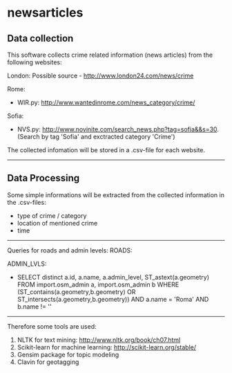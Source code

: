 # newsarticles

## Data collection

This software collects crime related information (news articles) from the following websites:

London: 
Possible source - http://www.london24.com/news/crime

Rome:
- WIR.py: http://www.wantedinrome.com/news_category/crime/

Sofia:
- NVS.py: http://www.novinite.com/search_news.php?tag=sofia&&s=30. (Search by tag 'Sofia' and exctracted category 'Crime')

The collected infomation will be stored in a .csv-file for each website.

----

##  Data Processing

Some simple informations will be extracted from the collected information in the .csv-files:

- type of crime / category
- location of mentioned crime
- time

----
Queries for roads and admin levels:
ROADS:

ADMIN_LVLS:
 - SELECT distinct a.id, a.name, a.admin_level, ST_astext(a.geometry) FROM import.osm_admin a, import.osm_admin b WHERE (ST_contains(a.geometry,b.geometry) OR ST_intersects(a.geometry,b.geometry)) AND a.name = 'Roma' AND b.name != ''
----

Therefore some tools are used:

1. NLTK for text mining: http://www.nltk.org/book/ch07.html
2. Scikit-learn for machine learning: http://scikit-learn.org/stable/
3. Gensim package for topic modeling
4. Clavin for geotagging

